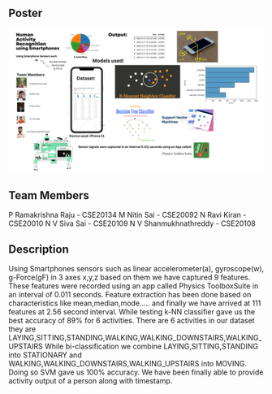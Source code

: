 
## Poster

![alt text](https://github.com/PrkRaju2003/har-amrita24-team13/blob/main/Team13_Poster.png)



## Team Members
P Ramakrishna Raju - CSE20134
M Nitin Sai - CSE20092
N Ravi Kiran - CSE20010
N V Siva Sai - CSE20109
N V Shanmukhnathreddy - CSE20108





## Description

Using Smartphones sensors such as linear accelerometer(a), gyroscope(w),
g-Force(gF) in 3 axes x,y,z based on them we have captured 9 features.
These features were recorded using an app called Physics ToolboxSuite in an interval
of 0.011 seconds.
Feature extraction has been done based on characteristics like mean,median,mode.....
and finally we have arrived at 111 features at 2.56 second interval.
While testing k-NN classifier gave us the best accuracy of 89% for 6 activities.
There are 6 activities in our dataset they are LAYING,SITTING,STANDING,WALKING,WALKING_DOWNSTAIRS,WALKING_UPSTAIRS
While bi-classification we combine LAYING,SITTING,STANDING into STATIONARY and
WALKING,WALKING_DOWNSTAIRS,WALKING_UPSTAIRS into MOVING.
Doing so SVM gave us 100% accuracy.
We have been finally able to provide activity output of a person along with timestamp.


